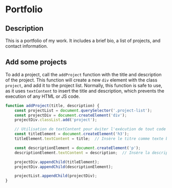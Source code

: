 # Portfolio

## Description

This is a portfolio of my work. It includes a brief bio, a list of projects, and contact information.

## Add some projects

To add a project, call the `addProject` function with the title and description of the project.
This function will create a new `div` element with the class `project`, and add it to the project list.
Normally, this function is safe to use, as it uses `textContent` to insert the title and description, which prevents the execution of any HTML or JS code.

```javascript
function addProject(title, description) {
	const projectList = document.querySelector('.project-list');
	const projectDiv = document.createElement('div');
	projectDiv.classList.add('project');

	// Utilisation de textContent pour éviter l'exécution de tout code HTML ou JS
	const titleElement = document.createElement('h3');
	titleElement.textContent = title;  // Insère le titre comme texte brut

	const descriptionElement = document.createElement('p');
	descriptionElement.textContent = description;  // Insère la description comme texte brut

	projectDiv.appendChild(titleElement);
	projectDiv.appendChild(descriptionElement);

	projectList.appendChild(projectDiv);
}
```
